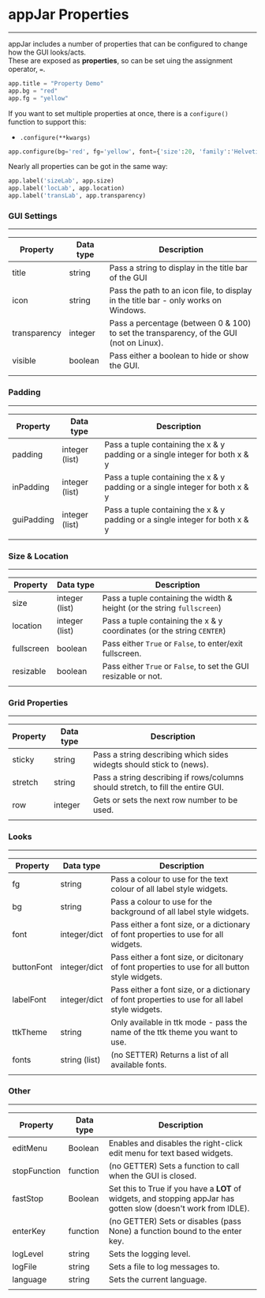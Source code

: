 # appJar Properties  
---

appJar includes a number of properties that can be configured to change how the GUI looks/acts.  
These are exposed as **properties**, so can be set uing the assignment operator, `=`.  

```python
app.title = "Property Demo"
app.bg = "red"
app.fg = "yellow"
```

If you want to set multiple properties at once, there is a `configure()` function to support this:

* `.configure(**kwargs)`  

```python
app.configure(bg='red', fg='yellow', font={'size':20, 'family':'Helvetica'})
```

Nearly all properties can be got in the same way:  

```python
app.label('sizeLab', app.size)
app.label('locLab', app.location)
app.label('transLab', app.transparency)
```

### GUI Settings
---

| Property | Data type | Description |
| --------- | --------- | ------------|
| title | string | Pass a string to display in the title bar of the GUI |
| icon | string | Pass the path to an icon file, to display in the title bar - only works on Windows. |
| transparency | integer | Pass a percentage (between 0 & 100) to set the transparency, of the GUI (not on Linux). |
| visible | boolean | Pass either a boolean to hide or show the GUI. |
| | | | |

### Padding
---  

| Property | Data type | Description |
| --------- | --------- | ------------|
| padding | integer (list) | Pass a tuple containing the x & y padding or a single integer for both x & y |
| inPadding | integer (list) | Pass a tuple containing the x & y padding or a single integer for both x & y |
| guiPadding | integer (list) | Pass a tuple containing the x & y padding or a single integer for both x & y |
| | | | |

### Size & Location
---  

| Property | Data type | Description |
| --------- | --------- | ------------|
| size | integer (list) | Pass a tuple containing the width & height (or the string `fullscreen`) |
| location | integer (list) | Pass a tuple containing the x & y coordinates (or the string `CENTER`) |
| fullscreen | boolean | Pass either `True` or `False`, to enter/exit fullscreen. |
| resizable | boolean | Pass either `True` or `False`, to set the GUI resizable or not. |
| | | | |

### Grid Properties
---  

| Property | Data type | Description |
| --------- | --------- | ------------|
| sticky | string | Pass a string describing which sides widegts should stick to (news). |
| stretch | string | Pass a string describing if rows/columns should stretch, to fill the entire GUI. |
| row | integer | Gets or sets the next row number to be used. |
| | | | |

### Looks
---  

| Property | Data type | Description |
| --------- | --------- | ------------|
| fg | string | Pass a colour to use for the text colour of all label style widgets. |
| bg | string | Pass a colour to use for the background of all label style widgets. |
| font | integer/dict | Pass either a font size, or a dictionary of font properties to use for all widgets. |
| buttonFont | integer/dict | Pass either a font size, or dicitonary of font properties to use for all button style widgets. |
| labelFont | integer/dict | Pass either a font size, or a dictionary of font properties to use for all label style widgets. |
| ttkTheme | string | Only available in ttk mode - pass the name of the ttk theme you want to use. |
| fonts | string (list) | (no SETTER) Returns a list of all available fonts. |
| | | | |

### Other
---  

| Property | Data type | Description |
| --------- | --------- | ------------|
| editMenu | Boolean | Enables and disables the right-click edit menu for text based widgets. |
| stopFunction | function | (no GETTER) Sets a function to call when the GUI is closed. |
| fastStop | Boolean | Set this to True if you have a **LOT** of widgets, and stopping appJar has gotten slow (doesn't work from IDLE). |
| enterKey | function | (no GETTER) Sets or disables (pass None) a function bound to the enter key. |
| logLevel | string | Sets the logging level. |
| logFile | string | Sets a file to log messages to. |
| language | string | Sets the current language. |
| | | | |
